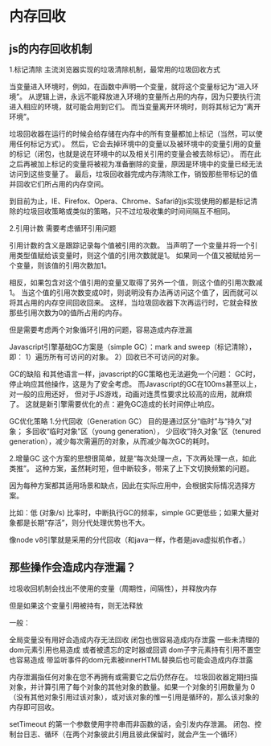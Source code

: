# 内存回收

##  js的内存回收机制

1.标记清除
主流浏览器实现的垃圾清除机制，最常用的垃圾回收方式

当变量进入环境时，例如，在函数中声明一个变量，就将这个变量标记为“进入环境”。
从逻辑上讲，永远不能释放进入环境的变量所占用的内存，因为只要执行流进入相应的环境，就可能会用到它们。
而当变量离开环境时，则将其标记为“离开环境”。

垃圾回收器在运行的时候会给存储在内存中的所有变量都加上标记（当然，可以使用任何标记方式）。
然后，它会去掉环境中的变量以及被环境中的变量引用的变量的标记（闭包，也就是说在环境中的以及相关引用的变量会被去除标记）。
而在此之后再被加上标记的变量将被视为准备删除的变量，原因是环境中的变量已经无法访问到这些变量了。
最后，垃圾回收器完成内存清除工作，销毁那些带标记的值并回收它们所占用的内存空间。

到目前为止，IE、Firefox、Opera、Chrome、Safari的js实现使用的都是标记清除的垃圾回收策略或类似的策略，只不过垃圾收集的时间间隔互不相同。

2.引用计数
需要考虑循环引用问题

引用计数的含义是跟踪记录每个值被引用的次数。
当声明了一个变量并将一个引用类型值赋给该变量时，则这个值的引用次数就是1。
如果同一个值又被赋给另一个变量，则该值的引用次数加1。

相反，如果包含对这个值引用的变量又取得了另外一个值，则这个值的引用次数减1。
当这个值的引用次数变成0时，则说明没有办法再访问这个值了，因而就可以将其占用的内存空间回收回来。
这样，当垃圾回收器下次再运行时，它就会释放那些引用次数为0的值所占用的内存。

但是需要考虑两个对象循环引用的问题，容易造成内存泄漏

Javascript引擎基础GC方案是（simple GC）：mark and sweep（标记清除），即：
1）遍历所有可访问的对象。
2）回收已不可访问的对象。

GC的缺陷
和其他语言一样，javascript的GC策略也无法避免一个问题：
GC时，停止响应其他操作，这是为了安全考虑。
而Javascript的GC在100ms甚至以上，对一般的应用还好，
但对于JS游戏，动画对连贯性要求比较高的应用，就麻烦了。
这就是新引擎需要优化的点：避免GC造成的长时间停止响应。

GC优化策略
1.分代回收（Generation GC）
目的是通过区分“临时”与“持久”对象；
多回收“临时对象”区（young generation），
少回收“持久对象”区（tenured generation），减少每次需遍历的对象，从而减少每次GC的耗时。

2.增量GC
这个方案的思想很简单，就是“每次处理一点，下次再处理一点，如此类推”。
这种方案，虽然耗时短，但中断较多，带来了上下文切换频繁的问题。

因为每种方案都其适用场景和缺点，因此在实际应用中，会根据实际情况选择方案。

比如：低 (对象/s) 比率时，中断执行GC的频率，simple GC更低些；如果大量对象都是长期“存活”，则分代处理优势也不大。

像node v8引擎就是采用的分代回收（和java一样，作者是java虚拟机作者。）

## 那些操作会造成内存泄漏？

垃圾收回机制会找出不使用的变量（周期性，间隔性），并释放内存

但是如果这个变量引用被持有，则无法释放

一般：

全局变量没有用好会造成内存无法回收
闭包也很容易造成内存泄露
一些未清理的dom元素引用也易造成
或者被遗忘的定时器或回调
dom子字元素持有引用不置空也容易造成
带监听事件的dom元素被innerHTML替换后也可能会造成内存泄露

内存泄漏指任何对象在您不再拥有或需要它之后仍然存在。
垃圾回收器定期扫描对象，并计算引用了每个对象的其他对象的数量。如果一个对象的引用数量为 0（没有其他对象引用过该对象），或对该对象的惟一引用是循环的，那么该对象的内存即可回收。

 setTimeout 的第一个参数使用字符串而非函数的话，会引发内存泄漏。
  闭包、控制台日志、循环（在两个对象彼此引用且彼此保留时，就会产生一个循环）